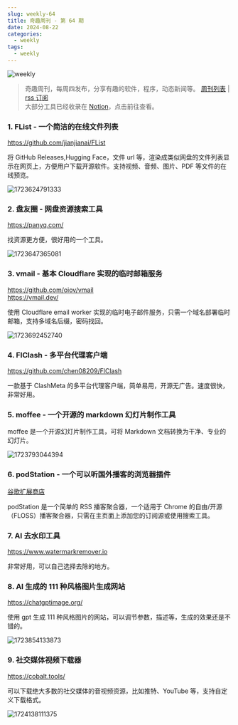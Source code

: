```yaml
---
slug: weekly-64
title: 奇趣周刊 - 第 64 期
date: 2024-08-22
categories:
  - weekly
tags:
  - weekly
---
```


![weekly](https://imgurl.zishu.me/weekly.webp)

> 奇趣周刊，每周四发布，分享有趣的软件，程序，动态新闻等。 [周刊列表](/categories/weekly/) | [rss 订阅](/categories/weekly/index.xml)  
大部分工具已经收录在 <a href="https://anghunk.notion.site/944611fccdd24fbdaed7489d0732b1c5?v=118910660f5d4ddaa7ad0923dd982664" target="_blank">Notion</a>，点击前往查看。

### 1. FList - 一个简洁的在线文件列表

https://github.com/jianjianai/FList

将 GitHub Releases,Hugging Face，文件 url 等，渲染成类似网盘的文件列表显示在网页上，方便用户下载开源软件。支持视频、音频、图片、PDF 等文件的在线预览。

![1723624791333](https://imgurl.zishu.me/2024/08/1723624791333.webp)

### 2. 盘友圈 - 网盘资源搜索工具

https://panyq.com/

找资源更方便，很好用的一个工具。

![1723647365081](https://imgurl.zishu.me/2024/08/1723647365081.webp)

### 3. vmail - 基本 Cloudflare 实现的临时邮箱服务

https://github.com/oiov/vmail  
https://vmail.dev/

使用 Cloudflare email worker 实现的临时电子邮件服务，只需一个域名部署临时邮箱，支持多域名后缀，密码找回。

![1723692452740](https://imgurl.zishu.me/2024/08/1723692452740.webp)

### 4. FlClash - 多平台代理客户端

https://github.com/chen08209/FlClash

一款基于 ClashMeta 的多平台代理客户端，简单易用，开源无广告。速度很快，非常好用。

### 5. moffee - 一个开源的 markdown 幻灯片制作工具

moffee 是一个开源幻灯片制作工具，可将 Markdown 文档转换为干净、专业的幻灯片。

![1723793044394](https://imgurl.zishu.me/2024/08/1723793044394.webp)

### 6. podStation - 一个可以听国外播客的浏览器插件

[谷歌扩展商店](https://chromewebstore.google.com/detail/bpcagekijmfcocgjlnnhpdogbplajjfn)

podStation 是一个简单的 RSS 播客聚合器，一个适用于 Chrome 的自由/开源（FLOSS）播客聚合器，只需在主页面上添加您的订阅源或使用搜索工具。

### 7. AI 去水印工具

https://www.watermarkremover.io

非常好用，可以自己选择去除的地方。

### 8. AI 生成的 111 种风格图片生成网站

https://chatgptimage.org/

使用 gpt 生成 111 种风格图片的网站，可以调节参数，描述等，生成的效果还是不错的。

![1723854133873](https://imgurl.zishu.me/2024/08/1723854133873.webp)

### 9. 社交媒体视频下载器

https://cobalt.tools/

可以下载绝大多数的社交媒体的音视频资源，比如推特、YouTube 等，支持自定义下载格式。

![1724138111375](https://imgurl.zishu.me/2024/08/1724138111375.webp)
